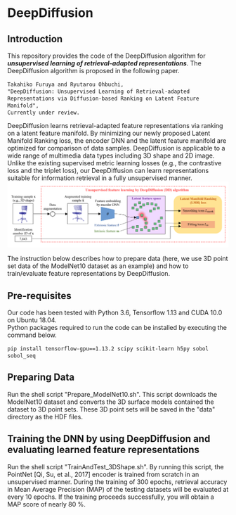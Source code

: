 # DeepDiffusion
## Introduction
This repository provides the code of the DeepDiffusion algorithm for ***unsupervised learning of retrieval-adapted representations***. 
The DeepDiffusion algorithm is proposed in the following paper.<br>
```
Takahiko Furuya and Ryutarou Ohbuchi,
"DeepDiffusion: Unsupervised Learning of Retrieval-adapted Representations via Diffusion-based Ranking on Latent Feature Manifold",
Currently under review.
```

DeepDiffusion learns retrieval-adapted feature representations via ranking on a latent feature manifold. By minimizing our newly proposed Latent Manifold Ranking loss, the encoder DNN and the latent feature manifold are optimized for comparison of data samples. DeepDiffusion is applicable to a wide range of multimedia data types including 3D shape and 2D image. Unlike the existing supervised metric learning losses (e.g., the contrastive loss and the triplet loss), our DeepDiffusion can learn representations suitable for information retrieval in a fully unsupervised manner. 
![pic](DD.PNG)<br>

The instruction below describes how to prepare data (here, we use 3D point set data of the ModelNet10 dataset as an example) and how to train/evaluate feature representations by DeepDiffusion.

## Pre-requisites
Our code has been tested with Python 3.6, Tensorflow 1.13 and CUDA 10.0 on Ubuntu 18.04.<br>
Python packages required to run the code can be installed by executing the command below. <br>
```
pip install tensorflow-gpu==1.13.2 scipy scikit-learn h5py sobol sobol_seq
```

## Preparing Data
Run the shell script "Prepare_ModelNet10.sh". 
This script downloads the ModelNet10 dataset and converts the 3D surface models contained the dataset to 3D point sets. These 3D point sets will be saved in the "data" directory as the HDF files.

## Training the DNN by using DeepDiffusion and evaluating learned feature representations
Run the shell script "TrainAndTest_3DShape.sh". 
By running this script, the PointNet \[Qi, Su, et al., 2017] encoder is trained from scratch in an unsupervised manner. During the training of 300 epochs, retrieval accuracy in Mean Average Precision (MAP) of the testing datasets will be evaluated at every 10 epochs.
If the training proceeds successfully, you will obtain a MAP score of nearly 80 %.
